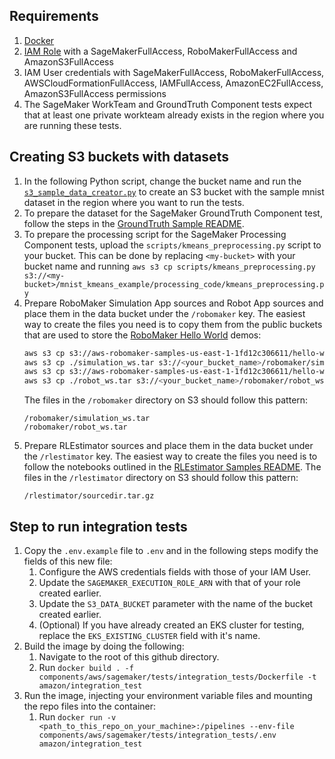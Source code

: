 ## Requirements

1. [Docker](https://www.docker.com/)
1. [IAM Role](https://docs.aws.amazon.com/sagemaker/latest/dg/sagemaker-roles.html) with a SageMakerFullAccess, RoboMakerFullAccess and AmazonS3FullAccess
1. IAM User credentials with SageMakerFullAccess, RoboMakerFullAccess, AWSCloudFormationFullAccess, IAMFullAccess, AmazonEC2FullAccess, AmazonS3FullAccess permissions
1. The SageMaker WorkTeam and GroundTruth Component tests expect that at least one private workteam already exists in the region where you are running these tests.

## Creating S3 buckets with datasets

1. In the following Python script, change the bucket name and run the [`s3_sample_data_creator.py`](https://github.com/kubeflow/pipelines/tree/master/samples/contrib/aws-samples/mnist-kmeans-sagemaker#the-sample-dataset) to create an S3 bucket with the sample mnist dataset in the region where you want to run the tests.
2. To prepare the dataset for the SageMaker GroundTruth Component test, follow the steps in the [GroundTruth Sample README](https://github.com/kubeflow/pipelines/tree/master/samples/contrib/aws-samples/ground_truth_pipeline_demo#prep-the-dataset-label-categories-and-ui-template).
3. To prepare the processing script for the SageMaker Processing Component tests, upload the `scripts/kmeans_preprocessing.py` script to your bucket. This can be done by replacing `<my-bucket>` with your bucket name and running `aws s3 cp scripts/kmeans_preprocessing.py s3://<my-bucket>/mnist_kmeans_example/processing_code/kmeans_preprocessing.py`
4. Prepare RoboMaker Simulation App sources and Robot App sources and place them in the data bucket under the `/robomaker` key. The easiest way to create the files you need is to copy them from the public buckets that are used to store the [RoboMaker Hello World](https://console.aws.amazon.com/robomaker/home?region=us-east-1#sampleSimulationJobs) demos:
   ```bash
   aws s3 cp s3://aws-robomaker-samples-us-east-1-1fd12c306611/hello-world/melodic/gazebo9/1.4.0.62/1.2.0/simulation_ws.tar .
   aws s3 cp ./simulation_ws.tar s3://<your_bucket_name>/robomaker/simulation_ws.tar
   aws s3 cp s3://aws-robomaker-samples-us-east-1-1fd12c306611/hello-world/melodic/gazebo9/1.4.0.62/1.2.0/robot_ws.tar .
   aws s3 cp ./robot_ws.tar s3://<your_bucket_name>/robomaker/robot_ws.tar
   ```
   The files in the `/robomaker` directory on S3 should follow this pattern:
   ```
   /robomaker/simulation_ws.tar
   /robomaker/robot_ws.tar
   ```
5. Prepare RLEstimator sources and place them in the data bucket under the `/rlestimator` key. The easiest way to create the files you need is to follow the notebooks outlined in the [RLEstimator Samples README](https://github.com/kubeflow/pipelines/tree/master/samples/contrib/aws-samples/rlestimator_pipeline/README.md).
   The files in the `/rlestimator` directory on S3 should follow this pattern:
   ```
   /rlestimator/sourcedir.tar.gz
   ```

## Step to run integration tests

1. Copy the `.env.example` file to `.env` and in the following steps modify the fields of this new file:
   1. Configure the AWS credentials fields with those of your IAM User.
   1. Update the `SAGEMAKER_EXECUTION_ROLE_ARN` with that of your role created earlier.
   1. Update the `S3_DATA_BUCKET` parameter with the name of the bucket created earlier.
   1. (Optional) If you have already created an EKS cluster for testing, replace the `EKS_EXISTING_CLUSTER` field with it's name.
1. Build the image by doing the following:
   1. Navigate to the root of this github directory.
   1. Run `docker build . -f components/aws/sagemaker/tests/integration_tests/Dockerfile -t amazon/integration_test`
1. Run the image, injecting your environment variable files and mounting the repo files into the container:
   1. Run `docker run -v <path_to_this_repo_on_your_machine>:/pipelines --env-file components/aws/sagemaker/tests/integration_tests/.env amazon/integration_test`
